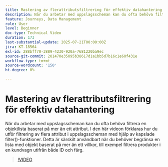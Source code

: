 ```yaml
---
title: Mastering av flerattributsfiltrering för effektiv datahantering
description: När du arbetar med uppslagsscheman kan du ofta behöva filtrera en objektlista baserat på mer än ett attribut. I den här videon förklaras hur du utför filtrering av flera attribut i uppslagsscheman med hjälp av kapslade filter()-funktioner. Detta är särskilt användbart när du behöver begränsa en lista med objekt baserat på mer än ett villkor, till exempel filtrera produkter i en kundvagn utifrån både ID och färg.
feature: Journeys, Data Management
role: User
level: Beginner
doc-type: Technical Video
duration: 173
last-substantial-update: 2025-07-21T00:00:00Z
jira: KT-18564
exl-id: 288bff70-3889-4230-920a-7681220ba9ec
source-git-commit: 201470e35095b38617d1a1bb5d7b16c1e60f431e
workflow-type: tm+mt
source-wordcount: '150'
ht-degree: 0%

---
```


# Mastering av flerattributsfiltrering för effektiv datahantering

När du arbetar med uppslagsscheman kan du ofta behöva filtrera en objektlista baserat på mer än ett attribut. I den här videon förklaras hur du utför filtrering av flera attribut i uppslagsscheman med hjälp av kapslade filter()-funktioner. Detta är särskilt användbart när du behöver begränsa en lista med objekt baserat på mer än ett villkor, till exempel filtrera produkter i en kundvagn utifrån både ID och färg.

>[!VIDEO](https://video.tv.adobe.com/v/3469312/?learn=on&enablevpops)
